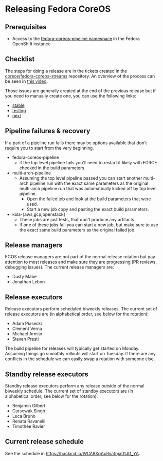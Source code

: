 # Releasing Fedora CoreOS

## Prerequisites

- Access to the [fedora-coreos-pipeline namespace](https://jenkins-fedora-coreos-pipeline.apps.ocp.fedoraproject.org/) in the Fedora OpenShift instance

## Checklist

The steps for doing a release are in the tickets created in the
[coreos/fedora-coreos-streams](https://github.com/coreos/fedora-coreos-streams/)
repository. An overview of the process can be seen in
[this video](https://dustymabe.fedorapeople.org/videos/2021-10-04_FCOS-Release-Process.mp4).

Those issues are generally created at the end of the previous release but if
you need to manually create one, you can use the following links:
- [stable](https://github.com/coreos/fedora-coreos-streams/issues/new?labels=kind/release,jira&title=stable:%20new%20release%20on%20YYYY-MM-DD&template=stable.md)
- [testing](https://github.com/coreos/fedora-coreos-streams/issues/new?labels=kind/release,jira&title=testing:%20new%20release%20on%20YYYY-MM-DD&template=testing.md)
- [next](https://github.com/coreos/fedora-coreos-streams/issues/new?labels=kind/release,jira&title=next:%20new%20release%20on%20YYYY-MM-DD&template=next.md)

## Pipeline failures & recovery

If a part of a pipeline run fails there may be options available that don't
require you to start from the very beginning.

- fedora-coreos-pipeline
    - if the top level pipeline fails you'll need to restart it likely
      with FORCE checked in the build parameters.
- multi-arch-pipeline
    - Assuming the top level pipeline passed you can start another multi-arch
      pipeline run with the exact same parameters as the original multi-arch
      pipeline run that was automatically kicked off by top level pipeline.
        - Open the failed job and look at the build parameters that were used.
        - Start a new job copy and pasting the exact build parameters.
- kola-{aws,gcp,openstack}
    - These jobs are just tests, that don't produce any artifacts.
    - If one of these jobs fail you can start a new job, but make
      sure to use the exact same build parameters as the original failed job.

## Release managers

FCOS release managers are not part of the normal release rotation but pay
attention to most releases and make sure they are progressing (PR reviews,
debugging issues). The current release managers are:

- Dusty Mabe
- Jonathan Lebon

## Release executors

Release executors perform scheduled biweekly releases. The current set of
release executors are (in alphabetical order, see below for the rotation):

- Adam Piasecki
- Clement Verna
- Michael Armijo
- Steven Presti

The build pipeline for releases will typically get started on Monday. Assuming
things go smoothly rollouts will start on Tuesday. If there are any conflicts
in the schedule we can easily swap a rotation with someone else.

## Standby release executors

Standby release executors perform any release outside of the normal biweekly
schedule. The current set of standby executors are (in alphabetical order,
see below for the rotation):

- Benjamin Gilbert
- Gursewak Singh
- Luca Bruno
- Renata Ravanelli
- Timothée Ravier

## Current release schedule

See the schedule in <https://hackmd.io/WCA8XqAoRvafnja01JG_YA>.
